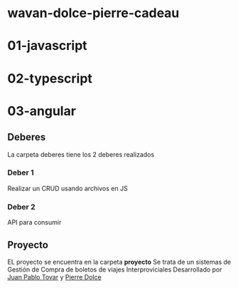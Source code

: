 # wavan-dolce-pierre-cadeau

# 01-javascript

# 02-typescript

# 03-angular

## Deberes

La carpeta deberes tiene los 2 deberes realizados

### Deber 1

Realizar un CRUD usando archivos en JS

### Deber 2

API para consumir

## Proyecto

EL proyecto se encuentra en la carpeta **proyecto**
Se trata de un sistemas de  Gestión de Compra de boletos de viajes Interproviciales
Desarrollado por <a name="general-info" href="https://github.com/2021-B-Web-Avanzada/wavan-tovar-vallejo-juan-pablo">Juan Pablo Tovar</a> y <a name="general-info" href="https://github.com/2021-B-Web-Avanzada/wavan-dolce-pierre-cadeau">Pierre Dolce</a>
